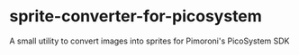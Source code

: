 # sprite-converter-for-picosystem
A small utility to convert images into sprites for Pimoroni's PicoSystem SDK

